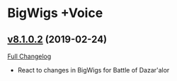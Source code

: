 # BigWigs +Voice

## [v8.1.0.2](https://github.com/BigWigsMods/BigWigs_Voice/tree/v8.1.0.2) (2019-02-24)
[Full Changelog](https://github.com/BigWigsMods/BigWigs_Voice/compare/v8.1.0.1...v8.1.0.2)

- React to changes in BigWigs for Battle of Dazar'alor  
